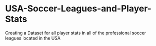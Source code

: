 # USA-Soccer-Leagues-and-Player-Stats
Creating a Dataset for all player stats in all of the professional soccer leagues located in the USA
